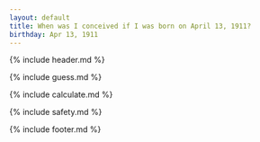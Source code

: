 ```yaml
---
layout: default
title: When was I conceived if I was born on April 13, 1911?
birthday: Apr 13, 1911
---
```


{% include header.md %}

{% include guess.md %}

{% include calculate.md %}

{% include safety.md %}

{% include footer.md %}




